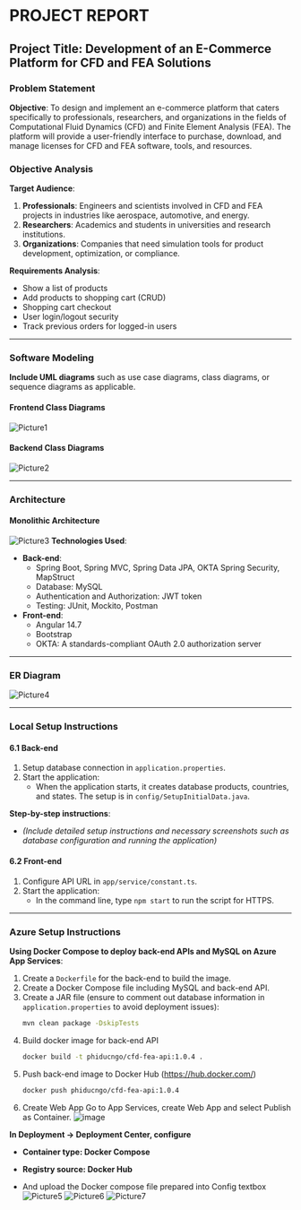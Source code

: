 # PROJECT REPORT

## Project Title: Development of an E-Commerce Platform for CFD and FEA Solutions

### Problem Statement
**Objective**: To design and implement an e-commerce platform that caters specifically to professionals, researchers, and organizations in the fields of Computational Fluid Dynamics (CFD) and Finite Element Analysis (FEA). The platform will provide a user-friendly interface to purchase, download, and manage licenses for CFD and FEA software, tools, and resources.

### Objective Analysis

**Target Audience**:
1. **Professionals**: Engineers and scientists involved in CFD and FEA projects in industries like aerospace, automotive, and energy.
2. **Researchers**: Academics and students in universities and research institutions.
3. **Organizations**: Companies that need simulation tools for product development, optimization, or compliance.

**Requirements Analysis**:
- Show a list of products
- Add products to shopping cart (CRUD)
- Shopping cart checkout
- User login/logout security
- Track previous orders for logged-in users

---

### Software Modeling
**Include UML diagrams** such as use case diagrams, class diagrams, or sequence diagrams as applicable.

#### Frontend Class Diagrams
![Picture1](https://github.com/user-attachments/assets/1121cda4-cc71-4bde-90d2-d9e51a1e1541)

#### Backend Class Diagrams
![Picture2](https://github.com/user-attachments/assets/ac630b43-0536-4d00-9279-a2dfe1b59ec7)

---

### Architecture

#### Monolithic Architecture
![Picture3](https://github.com/user-attachments/assets/8c568da0-3653-4ce8-8c31-5e36c7913ec6)
**Technologies Used**:
- **Back-end**:
  - Spring Boot, Spring MVC, Spring Data JPA, OKTA Spring Security, MapStruct
  - Database: MySQL
  - Authentication and Authorization: JWT token
  - Testing: JUnit, Mockito, Postman
- **Front-end**:
  - Angular 14.7
  - Bootstrap
  - OKTA: A standards-compliant OAuth 2.0 authorization server

---

### ER Diagram
![Picture4](https://github.com/user-attachments/assets/8b498998-05b1-4ce4-850c-34bf200a83ef)


---

### Local Setup Instructions

#### 6.1 Back-end
1. Setup database connection in `application.properties`.
2. Start the application:
   - When the application starts, it creates database products, countries, and states. The setup is in `config/SetupInitialData.java`.

**Step-by-step instructions**:
- *(Include detailed setup instructions and necessary screenshots such as database configuration and running the application)*

#### 6.2 Front-end
1. Configure API URL in `app/service/constant.ts`.
2. Start the application:
   - In the command line, type `npm start` to run the script for HTTPS.

---

### Azure Setup Instructions

**Using Docker Compose to deploy back-end APIs and MySQL on Azure App Services**:

1. Create a `Dockerfile` for the back-end to build the image.
2. Create a Docker Compose file including MySQL and back-end API.
3. Create a JAR file (ensure to comment out database information in `application.properties` to avoid deployment issues):
   ```bash
   mvn clean package -DskipTests
4. Build docker image for back-end API
   ```bash
   docker build -t phiducngo/cfd-fea-api:1.0.4 .
5. Push back-end image to Docker Hub (https://hub.docker.com/)
   ```bash
   docker push phiducngo/cfd-fea-api:1.0.4
6. Create Web App
   Go to App Services, create Web App and select Publish as Container.
   ![image](https://github.com/user-attachments/assets/5e91f51d-9e46-476f-8683-9fa99d42674e)

**In Deployment -> Deployment Center, configure**

  - **Container type: Docker Compose**

  - **Registry source: Docker Hub**
  - And upload the Docker compose file prepared into Config textbox
![Picture5](https://github.com/user-attachments/assets/f7df2747-bbfe-415c-8705-e6d6a848f970)
![Picture6](https://github.com/user-attachments/assets/fec3adcc-3911-4553-8ba4-8d461a70423f)
![Picture7](https://github.com/user-attachments/assets/9fd9a95e-5dac-4672-81c9-c91e9d7ee64f)
